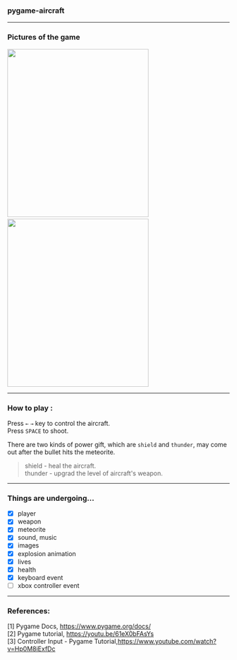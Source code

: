 ### pygame-aircraft
-----
### Pictures of the game
<p>
<img src="https://user-images.githubusercontent.com/40158342/187414301-1e759bb9-1ee6-4a2b-9717-692e40deb539.png" width="320" height="380"/>
　　
<img src="https://user-images.githubusercontent.com/40158342/187414305-268976c1-2404-4969-90a3-4509b27c80bf.png" width="320" height="380"/>
</p>

-----
### How to play :
Press `←` `→` key to control the aircraft. <br>
Press `SPACE` to shoot.<br>

There are two kinds of power gift, which are `shield` and `thunder`, may come out after the bullet hits the meteorite.<br>
> shield - heal the aircraft.<br/>
> thunder - upgrad the level of aircraft's weapon.<br/>

-----
### Things are undergoing...
- [x] player
- [x] weapon
- [x] meteorite
- [x] sound, music
- [x] images
- [x] explosion animation
- [x] lives
- [x] health
- [x] keyboard event
- [ ] xbox controller event

-----
### References:
[1] Pygame Docs, https://www.pygame.org/docs/<br>
[2] Pygame tutorial, https://youtu.be/61eX0bFAsYs<br>
[3] Controller Input - Pygame Tutorial,https://www.youtube.com/watch?v=Hp0M8iExfDc
